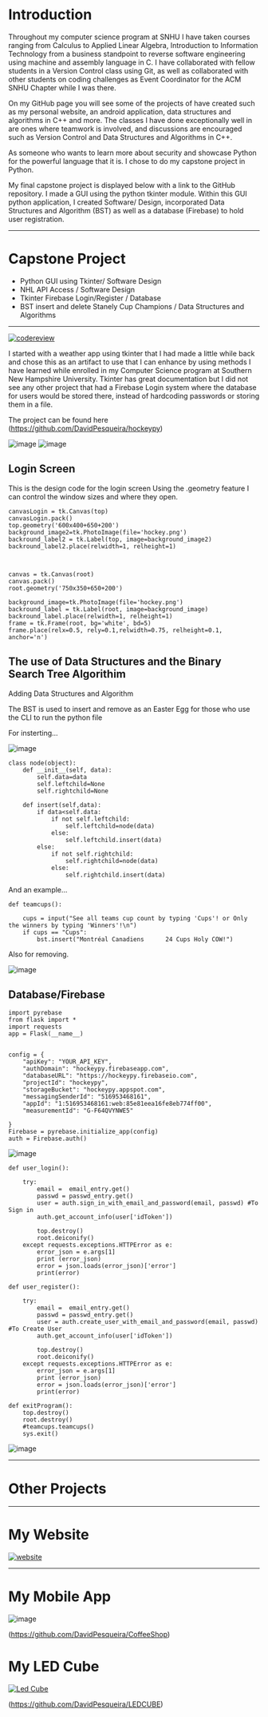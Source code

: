 # Introduction
Throughout my computer science program at SNHU I have taken courses ranging from Calculus to Applied Linear Algebra, Introduction to Information Technology from a business standpoint to reverse software engineering using machine and assembly language in C. I have collaborated with fellow students in a Version Control class using Git, as well as collaborated with other students on coding challenges as Event Coordinator for the ACM SNHU Chapter while I was there.

On my GitHub page you will see some of the projects of have created such as my personal website, an android application, data structures and algorithms in C++ and more.
The classes I have done exceptionally well in are ones where teamwork is involved, and discussions are encouraged such as Version Control and Data Structures and Algorithms in C++.

As someone who wants to learn more about security and showcase Python for the powerful language that it is. I chose to do my capstone project in Python.

My final capstone project is displayed below with a link to the GitHub repository. I made a GUI using the python tkinter module. Within this GUI python application, I created Software/ Design, incorporated Data Structures and Algorithm (BST) as well as a database (Firebase) to hold user registration. 


***
# Capstone Project

- Python GUI using Tkinter/ Software Design
- NHL API Access / Software Design
- Tkinter Firebase Login/Register / Database
- BST insert and delete Stanely Cup Champions / Data Structures and Algorithms

***

[![codereview](http://img.youtube.com/vi/sLUrJUBy4hY/0.jpg)](http://www.youtube.com/watch?v=sLUrJUBy4hY "Code Review and Plans")


I started with a weather app using tkinter that I had made a little while back and chose this as an artifact to use that I can enhance by using methods I have learned while enrolled in my Computer Science program at Southern New Hampshire University. Tkinter has great documentation but I did not see any other project that had a Firebase Login system where the database for users would be stored there, instead of hardcoding passwords or storing them in a file. 

The project can be found here
(https://github.com/DavidPesqueira/hockeypy)



![image](newlogin.png)
![image](showrecord.png)

## Login Screen

This is the design code for the login screen
Using the .geometry feature I can control the window sizes and 
where they open. 

```
canvasLogin = tk.Canvas(top)
canvasLogin.pack()
top.geometry('600x400+650+200')
background_image2=tk.PhotoImage(file='hockey.png')
backround_label2 = tk.Label(top, image=background_image2)
backround_label2.place(relwidth=1, relheight=1)



canvas = tk.Canvas(root)
canvas.pack()
root.geometry('750x350+650+200')

background_image=tk.PhotoImage(file='hockey.png')
backround_label = tk.Label(root, image=background_image)
backround_label.place(relwidth=1, relheight=1)
frame = tk.Frame(root, bg='white', bd=5)
frame.place(relx=0.5, rely=0.1,relwidth=0.75, relheight=0.1, anchor='n')
```

## The use of Data Structures and the Binary Search Tree Algorithim 
Adding Data Structures and Algorithm

The BST is used to insert and remove as an Easter Egg for those who use the CLI to run the python file

For insterting...


![image](bst1.png)

```
class node(object):
    def __init__(self, data):
        self.data=data
        self.leftchild=None
        self.rightchild=None
        
    def insert(self,data):
        if data<self.data:
            if not self.leftchild:
                self.leftchild=node(data)
            else:
                self.leftchild.insert(data)
        else:
            if not self.rightchild:
                self.rightchild=node(data)
            else:
                self.rightchild.insert(data)
```


And an example...



```
def teamcups():
  
    cups = input("See all teams cup count by typing 'Cups'! or Only the winners by typing 'Winners'!\n")
    if cups == "Cups":            
        bst.insert("Montréal Canadiens      24 Cups Holy COW!") 
```
Also for removing.

![image](bst2.png)

## Database/Firebase



```
import pyrebase
from flask import *
import requests
app = Flask(__name__)


config = {
    "apiKey": "YOUR_API_KEY",
    "authDomain": "hockeypy.firebaseapp.com",
    "databaseURL": "https://hockeypy.firebaseio.com",
    "projectId": "hockeypy",
    "storageBucket": "hockeypy.appspot.com",
    "messagingSenderId": "516953468161",
    "appId": "1:516953468161:web:85e81eea16fe8eb774ff00",
    "measurementId": "G-F64QVYNWE5"

}
Firebase = pyrebase.initialize_app(config)
auth = Firebase.auth()
```
![image](register.png)

```
def user_login():
    
    try:
        email =  email_entry.get()
        passwd = passwd_entry.get()
        user = auth.sign_in_with_email_and_password(email, passwd) #To Sign in
        auth.get_account_info(user['idToken'])
           
        top.destroy() 
        root.deiconify()
    except requests.exceptions.HTTPError as e:
        error_json = e.args[1]
        print (error_json)
        error = json.loads(error_json)['error']
        print(error) 

def user_register():
    
    try:
        email =  email_entry.get()
        passwd = passwd_entry.get()
        user = auth.create_user_with_email_and_password(email, passwd) #To Create User
        auth.get_account_info(user['idToken'])
           
        top.destroy() 
        root.deiconify()
    except requests.exceptions.HTTPError as e:
        error_json = e.args[1]
        print (error_json)
        error = json.loads(error_json)['error']
        print(error) 

def exitProgram():
    top.destroy()    
    root.destroy()
    #teamcups.teamcups()
    sys.exit()
```
![image](userdatabase.png)

---
# Other Projects
---
# My Website

[![website](http://img.youtube.com/vi/N4ob0H9b3RM/0.jpg)](http://www.youtube.com/watch?v=N4ob0H9b3RM)

---

# My Mobile App

![image](adroid.JPG)

(https://github.com/DavidPesqueira/CoffeeShop)



# My LED Cube

[![Led Cube](http://img.youtube.com/vi/oVW8duxr60Q/0.jpg)](http://www.youtube.com/watch?v=oVW8duxr60Q "LED Cube")

(https://github.com/DavidPesqueira/LEDCUBE)




